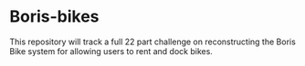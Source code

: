 # Boris-bikes
This repository will track a full 22 part challenge on reconstructing the Boris Bike system for allowing users to rent and dock bikes.
